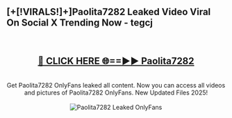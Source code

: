 <h2>[+[!VIRALS!]+]Paolita7282 Leaked Video Viral On Social X Trending Now - tegcj</h2>
<br>
<div align="center">
<h2><a href="https://libra.edu.pl?Paolita7282" rel="nofollow">🔴 CLICK HERE 🌐==►► Paolita7282</a></h2>
<br>
Get Paolita7282 OnlyFans leaked all content. Now you can access all videos and pictures of Paolita7282 OnlyFans. New Updated Files 2025!
<br>
<br>
<a href="https://libra.edu.pl?Paolita7282" rel="nofollow" data-target="animated-image.originalLink"><img src="https://i.ibb.co.com/WyWwxjT/player-gif2.gif" alt="Paolita7282 Leaked OnlyFans" style="max-width: 100%; display: inline-block;" data-target="animated-image.originalImage"></a>
</div>
<br>